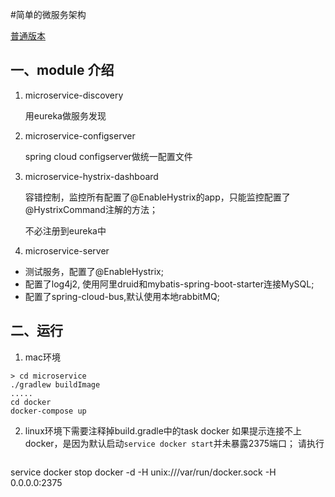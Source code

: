 #简单的微服务架构

[普通版本](https://github.com/chw741852/microservice/tree/ordinary)

## 一、module 介绍

1. microservice-discovery

   用eureka做服务发现

2. microservice-configserver

   spring cloud configserver做统一配置文件

3. microservice-hystrix-dashboard

   容错控制，监控所有配置了@EnableHystrix的app，只能监控配置了@HystrixCommand注解的方法；

   不必注册到eureka中

4. microservice-server

  * 测试服务，配置了@EnableHystrix;
  * 配置了log4j2, 使用阿里druid和mybatis-spring-boot-starter连接MySQL;
  * 配置了spring-cloud-bus,默认使用本地rabbitMQ;
   
## 二、运行
1. mac环境
```
> cd microservice
./gradlew buildImage
.....
cd docker
docker-compose up
```

2. linux环境下需要注释掉build.gradle中的task docker
如果提示连接不上docker，是因为默认启动`service docker start`并未暴露2375端口；
请执行
   ```
service docker stop
docker -d -H unix:///var/run/docker.sock -H 0.0.0.0:2375
```

